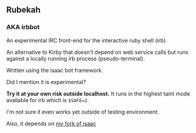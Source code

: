 ## Rubekah
### AKA irbbot

An experimental IRC front-end for the interactive ruby shell (irb).

An alternative to Kirby that doesn't depend on web service calls but runs against a locally running irb process (pseudo-terminal).

Written using the isaac bot framework.

Did I mention it is experimental?

**Try it at your own risk outside localhost.**  It runs in the highest taint mode available for irb which is `$SAFE=2`.

I'm not sure it even works yet outside of testing environment. 

Also, it depends on [my fork of isaac](https://github.com/ericgj/isaac)